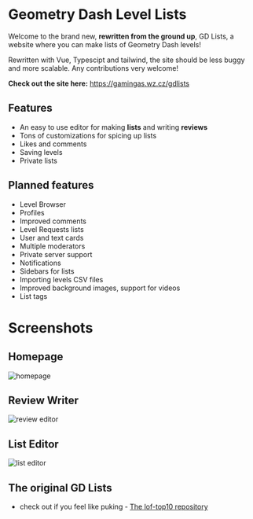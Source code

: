 # Geometry Dash Level Lists

Welcome to the brand new, **rewritten from the ground up**, GD Lists, a website where you can make lists of Geometry Dash levels!

Rewritten with Vue, Typescipt and tailwind, the site should be less buggy and more scalable. Any contributions very welcome!

**Check out the site here:** https://gamingas.wz.cz/gdlists
## Features
* An easy to use editor for making **lists** and writing **reviews**
* Tons of customizations for spicing up lists
* Likes and comments
* Saving levels
* Private lists

## Planned features
* Level Browser
* Profiles
* Improved comments
* Level Requests lists
* User and text cards
* Multiple moderators
* Private server support
* Notifications
* Sidebars for lists
* Importing levels CSV files
* Improved background images, support for videos
* List tags

# Screenshots
## Homepage
![homepage](https://github.com/GamingasCZ/gdlists/assets/51487573/e47b09b4-7238-443c-a317-bf65bd413170)
## Review Writer
![review editor](https://github.com/GamingasCZ/gdlists/assets/51487573/e30bd33c-5735-4f2d-b03c-69e4b51f95a2)
## List Editor
![list editor](https://github.com/GamingasCZ/gdlists/assets/51487573/463f0220-dff8-4d4f-8f87-ccf3354a85fc)



## The original GD Lists
* check out if you feel like puking - [The lof-top10 repository](https://github.com/GamingasCZ/lof-top10)
